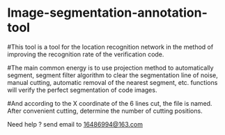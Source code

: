 # Image-segmentation-annotation-tool
#This tool is a tool for the location recognition network in the method of improving the recognition rate of the verification code.

#The main common energy is to use projection method to automatically segment, segment filter algorithm to clear the segmentation line of noise, manual cutting, automatic removal of the nearest segment, etc. functions will verify the perfect segmentation of code images.

#And according to the X coordinate of the 6 lines cut, the file is named. After convenient cutting, determine the number of cutting positions.

Need help ?
send email to 16486994@163.com
